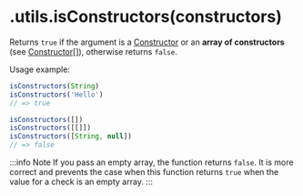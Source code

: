 # .utils.isConstructors(constructors)

Returns `true` if the argument is a [Constructor](../types/constructor.md) or an **array of constructors** (see [Constructor[]](../types/constructor.md)), otherwise returns `false`.

Usage example:

```javascript
isConstructors(String)
isConstructors('Hello')
// => true

isConstructors([])
isConstructors([[]])
isConstructors([String, null])
// => false
```

:::info Note
If you pass an empty array, the function returns `false`. It is more correct and prevents the case when this function returns `true` when the value for a check is an empty array.
:::
